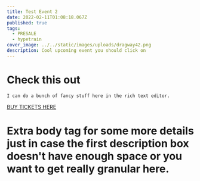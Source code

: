 ```yaml
---
title: Test Event 2
date: 2022-02-11T01:08:18.067Z
published: true
tags:
  - PRESALE
  - hypetrain
cover_image: ../../static/images/uploads/dragway42.png
description: Cool upcoming event you should click on
---
```

# Check this out

`I can do a bunch of fancy stuff here in the rich text editor.`

[BUY TICKETS HERE](https://www.scarlettusa.com/)

# Extra body tag for some more details just in case the first description box doesn't have enough space or you want to get really granular here.